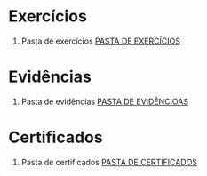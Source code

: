 # Exercícios

1. Pasta de exercícios
   [PASTA DE EXERCÍCIOS](./exercicios)

# Evidências

1. Pasta de evidências
   [PASTA DE EVIDÊNCIOAS](./evidencias)

# Certificados

1. Pasta de certificados
   [PASTA DE CERTIFICADOS](./certificados)
